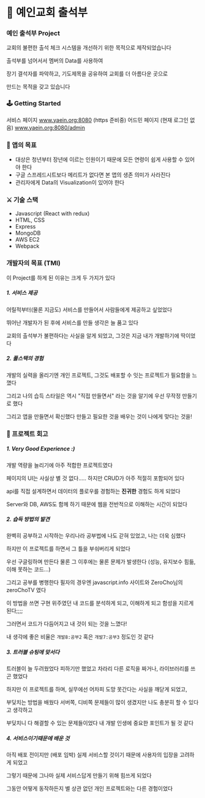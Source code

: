 # :blue_book: 예인교회 출석부

### 예인 출석부 Project

교회의 불편한 출석 체크 시스템을 개선하기 위한 목적으로 제작되었습니다

출석부를 넘어서서 멤버의 Data를 사용하여

장기 결석자를 파악하고, 기도제목을 공유하여 교회를 더 아름다운 곳으로

만드는 목적을 갖고 있습니다
### 🕹 Getting Started

서비스 페이지 
www.yaein.org:8080 (https 준비중)
어드민 페이지 (현재 로그인 없음)
www.yaein.org:8080/admin


### 🥅 앱의 목표
- 대상은 청년부터 장년에 이르는 인원이기 때문에 모든 연령이 쉽게 사용할 수 있어야 한다
- 구글 스프레드시트보다 메리트가 없다면 본 앱의 생존 의미가 사라진다
- 관리자에게 Data의 Visualization이 있어야 한다


### ⚔️ 기술 스택
- Javascript (React with redux)
- HTML, CSS
- Express
- MongoDB
- AWS EC2
- Webpack

### 개발자의 목표 (TMI)
이 Project를 하게 된 이유는 크게 두 가지가 있다
##### 1. 서비스 제공
어릴적부터(물론 지금도) 서비스를 만들어서 사람들에게 제공하고 싶었었다

뛰어난 개발자가 된 후에 서비스를 만들 생각은 늘 품고 있다

교회의 출석부가 불편하다는 사실을 알게 되었고, 그것은 지금 내가 개발하기에 딱이었다
##### 2. 풀스택의 경험
개발의 실력을 올리기엔 개인 프로젝트, 그것도 배포할 수 잇는 프로젝트가 필요함을 느꼈다

그리고 나의 습득 스타일은 역시 "직접 만들면서" 라는 것을 알기에 우선 무작정 만들기로 했다

그리고 앱을 만들면서 확신했다 만들고 필요한 것을 배우는 것이 나에게 맞다는 것을!

### 💫 프로젝트 회고
##### 1. Very Good Experience :)
개발 역량을 늘리기에 아주 적합한 프로젝트였다

페이지의 UI는 사실상 별 것 없다..... 하지만 CRUD가 아주 적절히 포함되어 있다

api를 직접 설계하면서 데이터의 플로우를 경험하는 **진귀한** 경험도 하게 되었다

Server와 DB, AWS도 함께 하기 때문에 웹을 전반적으로 이해하는 시간이 되었다
##### 2. 습득 방법의 발견
완벽히 공부하고 시작하는 우리나라 공부법에 나도 갇혀 있었고, 나는 더욱 심했다

하지만 이 프로젝트를 하면서 그 틀을 부숴버리게 되었다

우선 구글링하며 만든다 물론 그 이후에는 물론 문제가 발생한다 (성능, 유지보수 힘듦, 이해 못하는 코드...)

그리고 공부를 병행한다 필자의 경우엔 javascript.info 사이트와 ZeroCho님의 zeroChoTV 였다

이 방법을 쓰면 구현 위주였던 내 코드를 분석하게 되고, 이해하게 되고 함성을 지르게 된다;;;;

그러면서 코드가 다듬어지고 내 것이 되는 것을 느꼈다!

내 생각에 좋은 비율은 `개발8:공부2` 혹은 `개발7:공부3` 정도인 것 같다
##### 3. 트러블 슈팅에 맞서다
트러블이 늘 두려웠었다 피하기만 했었고 차라리 다른 로직을 짜거나, 라이브러리를 쓰곤 했었다

하지만 이 프로젝트를 하며, 실무에선 어차피 도망 못간다는 사실을 깨닫게 되었고,

부딪치는 방법을 배웠다 서버쪽, 디비쪽 문제들이 많이 생겼지만 나도 충분히 할 수 있다고 생각하고

부딪치니 다 해결할 수 있는 문제들이었다 내 개발 인생에 중요한 포인트가 될 것 같다
##### 4. 서비스이기때문에 배운 것
아직 배포 전이지만 (배포 임박) 실제 서비스할 것이기 때문에 사용자의 입장을 고려하게 되었고

그렇기 때문에 그나마 실제 서비스답게 만들기 위해 힘쓰게 되었다

그동안 어떻게 동작하든지 별 상관 없던 개인 프로젝트와는 다른 경험이었다

